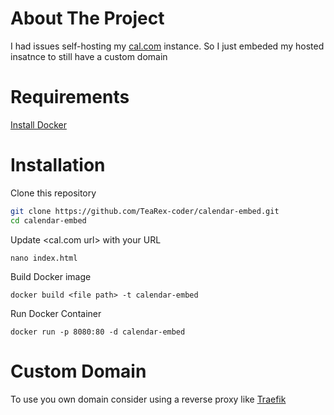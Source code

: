 # About The Project
I had issues self-hosting my [cal.com](https://github.com/calcom/cal.com) instance. So I just embeded my hosted insatnce to still have a custom domain

# Requirements
[Install Docker](https://docs.docker.com/get-docker/)

# Installation
Clone this repository
```bash
git clone https://github.com/TeaRex-coder/calendar-embed.git
cd calendar-embed
```

Update <cal.com url> with your URL

`nano index.html`

Build Docker image

`docker build <file path> -t calendar-embed`

Run Docker Container

`docker run -p 8080:80 -d calendar-embed`

# Custom Domain
To use you own domain consider using a reverse proxy like [Traefik](https://github.com/traefik/traefik)
